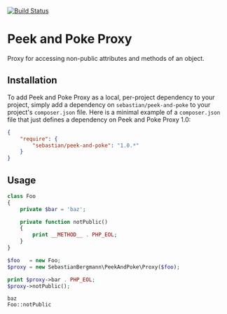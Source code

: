 [![Build Status](https://img.shields.io/travis/sebastianbergmann/peek-and-poke/master.svg?style=flat-square)](https://travis-ci.org/sebastianbergmann/peek-and-poke)

# Peek and Poke Proxy

Proxy for accessing non-public attributes and methods of an object.

## Installation

To add Peek and Poke Proxy as a local, per-project dependency to your project, simply add a dependency on `sebastian/peek-and-poke` to your project's `composer.json` file. Here is a minimal example of a `composer.json` file that just defines a dependency on Peek and Poke Proxy 1.0:

```JSON
{
    "require": {
        "sebastian/peek-and-poke": "1.0.*"
    }
}
```

## Usage

```php
class Foo
{
    private $bar = 'baz';

    private function notPublic()
    {
        print __METHOD__ . PHP_EOL;
    }
}

$foo   = new Foo;
$proxy = new SebastianBergmann\PeekAndPoke\Proxy($foo);

print $proxy->bar . PHP_EOL;
$proxy->notPublic();
```

```
baz
Foo::notPublic
```

